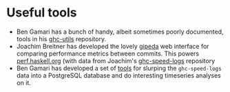 # Useful tools

- Ben Gamari has a bunch of handy, albeit sometimes poorly documented, tools in his [ ghc-utils](http://github.com/bgamari/ghc-utils) repository.
- Joachim Breitner has developed the lovely [ gipeda](http://github.com/nomeata/gipeda) web interface for comparing performance metrics between commits. This powers [ perf.haskell.org](http://perf.haskell.org/) (with data from Joachim's [ ghc-speed-logs](http://github.com/nomeata/ghc-speed-logs) repository
- Ben Gamari has developed a set of [ tools](http://github.com/bgamari/ghc-perf-import) for slurping the `ghc-speed-logs` data into a PostgreSQL database and do interesting timeseries analyses on it.
